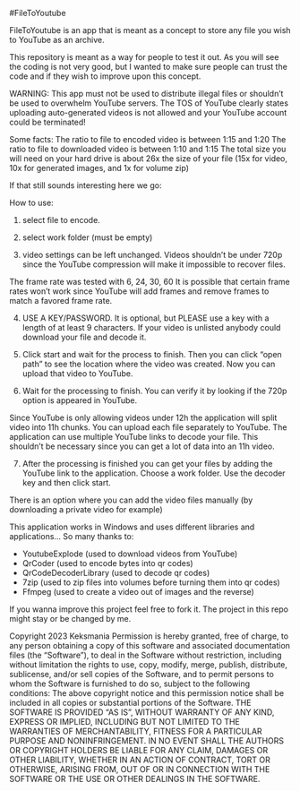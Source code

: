 #FileToYoutube

FileToYoutube is an app that is meant as a concept to store any file you wish to YouTube as an archive.

This repository is meant as a way for people to test it out. As you will see the coding is not very good, but I wanted to make sure people can trust the code and if they wish to improve upon this concept.

WARNING: This app must not be used to distribute illegal files or shouldn’t be used to overwhelm YouTube servers. The TOS of YouTube clearly states uploading auto-generated videos is not allowed and your YouTube account could be terminated! 

Some facts:
The ratio to file to encoded video is between 1:15 and 1:20
The ratio to file to downloaded video is between 1:10 and 1:15
The total size you will need on your hard drive is about 26x the size of your file (15x for video, 10x for generated images, and 1x for volume zip) 

If that still sounds interesting here we go:

How to use: 

1. select file to encode.

2. select work folder (must be empty)

3.  video settings can be left unchanged. Videos shouldn’t be under 720p since the YouTube compression will make it impossible to recover files.

The frame rate was tested with 6, 24, 30, 60
It is possible that certain frame rates won’t work since YouTube will add frames and remove frames to match a favored frame rate.

4. USE A KEY/PASSWORD. It is optional, but PLEASE use a key with a length of at least 9 characters. If your video is unlisted anybody could download your file and decode it.

5. Click start and wait for the process to finish. Then you can click “open path” to see the location where the video was created. Now you can upload that video to YouTube.

6. Wait for the processing to finish. You can verify it by looking if the 720p option is appeared in YouTube.

Since YouTube is only allowing videos under 12h the application will split video into 11h chunks. You can upload each file separately to YouTube. The application can use multiple YouTube links to decode your file. This shouldn’t be necessary since you can get a lot of data into an 11h video. 

7. After the processing is finished you can get your files by adding the YouTube link to the application. Choose a work folder. Use the decoder key and then click start.

There is an option where you can add the video files manually (by downloading a private video for example)



This application works in Windows and uses different libraries and applications…
So many thanks to:

- YoutubeExplode (used to download videos from YouTube)
- QrCoder (used to encode bytes into qr codes)
- QrCodeDecoderLibrary (used to decode qr codes)
- 7zip (used to zip files into volumes before turning them into qr codes)
- Ffmpeg (used to create a video out of images and the reverse)



If you wanna improve this project feel free to fork it. The project in this repo might stay or be changed by me. 


Copyright 2023 Keksmania
Permission is hereby granted, free of charge, to any person obtaining a copy of this software and associated documentation files (the “Software”), to deal in the Software without restriction, including without limitation the rights to use, copy, modify, merge, publish, distribute, sublicense, and/or sell copies of the Software, and to permit persons to whom the Software is furnished to do so, subject to the following conditions:
The above copyright notice and this permission notice shall be included in all copies or substantial portions of the Software.
THE SOFTWARE IS PROVIDED “AS IS”, WITHOUT WARRANTY OF ANY KIND, EXPRESS OR IMPLIED, INCLUDING BUT NOT LIMITED TO THE WARRANTIES OF MERCHANTABILITY, FITNESS FOR A PARTICULAR PURPOSE AND NONINFRINGEMENT. IN NO EVENT SHALL THE AUTHORS OR COPYRIGHT HOLDERS BE LIABLE FOR ANY CLAIM, DAMAGES OR OTHER LIABILITY, WHETHER IN AN ACTION OF CONTRACT, TORT OR OTHERWISE, ARISING FROM, OUT OF OR IN CONNECTION WITH THE SOFTWARE OR THE USE OR OTHER DEALINGS IN THE SOFTWARE.

